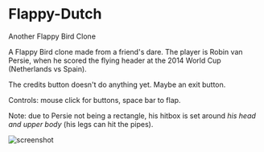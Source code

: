 # Flappy-Dutch
Another Flappy Bird Clone

A Flappy Bird clone made from a friend's dare. The player is Robin van Persie, when he scored the flying header at the 2014 World Cup (Netherlands vs Spain).

The credits button doesn't do anything yet. Maybe an exit button.

Controls: mouse click for buttons, space bar to flap.

Note: due to Persie not being a rectangle, his hitbox is set around _his head and upper body_ (his legs can hit the pipes).

![screenshot](http://i.imgur.com/757PyUN.png)
